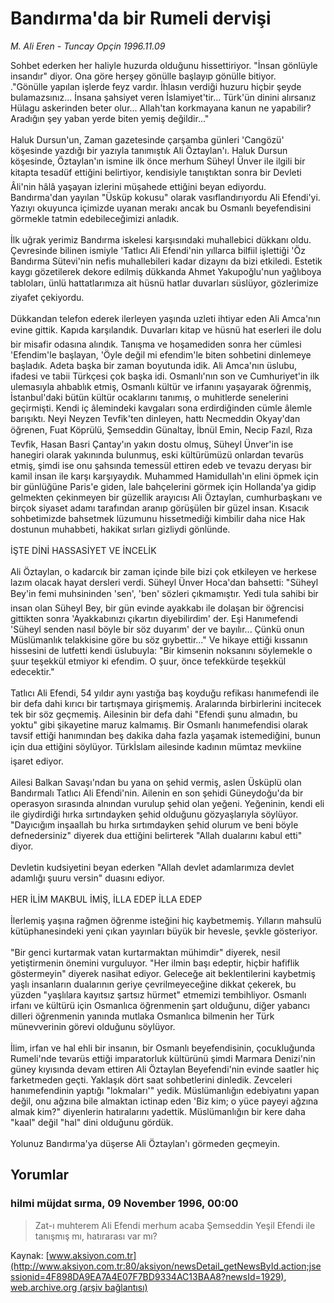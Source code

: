 # Bandırma'da bir Rumeli dervişi

*M. Ali Eren - Tuncay Opçin 1996.11.09*

<div class="news-detail-text-todays">
 <div>
 </div>
 <div>
 </div>
 <div id="newsSpot">
  <font class="detail-spot">
   Sohbet ederken her haliyle huzurda olduğunu hissettiriyor. "İnsan gönlüyle insandır" diyor. Ona göre herşey gönülle başlayıp gönülle bitiyor.
  </font>
 </div>
 <div id="newsText">
  <font class="detail-text">
   ."Gönülle yapılan işlerde  feyz vardır. İhlasın verdiği huzuru hiçbir şeyde bulamazsınız... İnsana şahsiyet veren İslamiyet'tir... Türk'ün dinini alırsanız Hülagu askerinden beter olur... Allah'tan korkmayana kanun ne yapabilir? Aradığın şey yaban yerde biten yemiş değildir..."
   <br/>
   <br/>
   Haluk Dursun'un, Zaman gazetesinde çarşamba günleri 'Cangözü' köşesinde yazdığı bir yazıyla tanımıştık Ali Öztaylan'ı. Haluk Dursun köşesinde, Öztaylan'ın ismine ilk önce merhum Süheyl Ünver ile ilgili bir kitapta tesadüf ettiğini belirtiyor, kendisiyle tanıştıktan sonra bir Devleti Âli'nin hâlâ yaşayan izlerini müşahede ettiğini beyan ediyordu. Bandırma'dan yayılan "Üsküp kokusu" olarak vasıflandırıyordu Ali Efendi'yi. Yazıyı okuyunca içimizde uyanan merakı ancak bu Osmanlı beyefendisini görmekle tatmin edebileceğimizi anladık.
   <br/>
   <br/>
   İlk uğrak yerimiz Bandırma iskelesi karşısındaki muhallebici dükkanı oldu. Çevresinde bilinen ismiyle 'Tatlıcı Ali Efendi'nin yıllarca bilfiil işlettiği 'Öz Bandırma Sütevi'nin nefis muhallebileri kadar dizaynı da bizi etkiledi. Estetik kaygı gözetilerek dekore edilmiş dükkanda Ahmet Yakupoğlu'nun yağlıboya tabloları, ünlü hattatlarımıza ait hüsnü hatlar duvarları süslüyor, gözlerimize ziyafet çekiyordu.
   <br/>
   <br/>
   Dükkandan telefon ederek ilerleyen yaşında uzleti ihtiyar eden Ali Amca'nın evine gittik. Kapıda karşılandık. Duvarları kitap ve hüsnü hat eserleri ile dolu bir misafir odasına alındık. Tanışma ve hoşamediden sonra her cümlesi 'Efendim'le başlayan, 'Öyle değil mi efendim'le biten sohbetini dinlemeye başladık. Adeta başka bir zaman boyutunda idik. Ali Amca'nın üslubu, ifadesi ve tabii Türkçesi çok başka idi. Osmanlı'nın son ve Cumhuriyet'in ilk ulemasıyla ahbablık etmiş, Osmanlı kültür ve irfanını yaşayarak öğrenmiş, İstanbul'daki bütün kültür ocaklarını tanımış, o muhitlerde senelerini geçirmişti. Kendi iç âlemindeki kavgaları sona erdirdiğinden cümle âlemle barışıktı. Neyi Neyzen Tevfik'ten dinleyen, hattı Necmeddin Okyay'dan öğrenen, Fuat Köprülü, Şemseddin Günaltay, İbnül Emin, Necip Fazıl, Rıza Tevfik, Hasan Basri Çantay'ın yakın dostu olmuş, Süheyl Ünver'in ise hanegiri olarak yakınında bulunmuş, eski kültürümüzü onlardan tevarüs etmiş, şimdi ise onu şahsında temessül ettiren edeb ve tevazu deryası bir kamil insan ile karşı karşıyaydık. Muhammed Hamidullah'ın elini öpmek için bir günlüğüne Paris'e giden, lale bahçelerini görmek için Hollanda'ya gidip gelmekten çekinmeyen bir güzellik arayıcısı Ali Öztaylan, cumhurbaşkanı ve birçok siyaset adamı tarafından aranıp görüşülen bir güzel insan. Kısacık sohbetimizde bahsetmek lüzumunu hissetmediği kimbilir daha nice Hak dostunun muhabbeti, hakikat sırları gizliydi gönlünde.
   <br/>
   <br/>
   İŞTE DİNİ HASSASİYET VE İNCELİK
   <br/>
   <br/>
   Ali Öztaylan, o kadarcık bir zaman içinde bile bizi çok etkileyen ve herkese lazım olacak hayat dersleri verdi. Süheyl Ünver Hoca'dan bahsetti: "Süheyl Bey'in femi muhsininden 'sen', 'ben' sözleri çıkmamıştır. Yedi tula sahibi bir insan olan Süheyl Bey, bir gün evinde ayakkabı ile dolaşan bir öğrencisi gittikten sonra 'Ayakkabınızı çıkartın diyebilirdim' der. Eşi Hanımefendi 'Süheyl senden nasıl böyle bir söz duyarım' der ve bayılır... Çünkü onun Müslümanlık telakkisine göre bu söz gıybettir..."  Ve hikaye ettiği kıssanın hissesini de lutfetti kendi üslubuyla: "Bir kimsenin noksanını söylemekle o şuur teşekkül etmiyor ki efendim. O şuur, önce tefekkürde teşekkül edecektir."
   <br/>
   <br/>
   Tatlıcı Ali Efendi, 54 yıldır aynı yastığa baş koyduğu refikası hanımefendi ile bir defa dahi kırıcı bir tartışmaya girişmemiş. Aralarında birbirlerini incitecek tek bir söz geçmemiş. Ailesinin bir defa dahi "Efendi şunu almadın, bu yoktu" gibi şikayetine maruz kalmamış. Bir Osmanlı hanımefendisi olarak tavsif ettiği hanımından beş dakika daha fazla yaşamak istemediğini, bunun için dua ettiğini söylüyor. Türkİslam ailesinde kadının mümtaz mevkiine işaret ediyor.
   <br/>
   <br/>
   Ailesi Balkan Savaşı'ndan bu yana on şehid vermiş, aslen Üsküplü olan Bandırmalı Tatlıcı Ali Efendi'nin. Ailenin en son şehidi Güneydoğu'da bir operasyon sırasında alnından vurulup şehid olan yeğeni. Yeğeninin, kendi eli ile giydirdiği hırka sırtındayken şehid olduğunu gözyaşlarıyla söylüyor. "Dayıcığım inşaallah bu hırka sırtımdayken şehid olurum ve beni böyle defnedersiniz" diyerek dua ettiğini belirterek "Allah dualarını kabul etti" diyor.
   <br/>
   <br/>
   Devletin kudsiyetini beyan ederken "Allah devlet adamlarımıza devlet adamlığı şuuru versin" duasını ediyor.
   <br/>
   <br/>
   HER İLİM MAKBUL İMİŞ, İLLA EDEP İLLA EDEP
   <br/>
   <br/>
   İlerlemiş yaşına rağmen öğrenme isteğini hiç kaybetmemiş. Yılların mahsulü kütüphanesindeki yeni çıkan yayınları büyük bir hevesle, şevkle gösteriyor.
   <br/>
   <br/>
   "Bir genci kurtarmak vatan kurtarmaktan mühimdir" diyerek, nesil yetiştirmenin önemini vurguluyor. "Her ilmin başı edeptir, hiçbir hafiflik göstermeyin" diyerek nasihat ediyor. Geleceğe ait beklentilerini kaybetmiş yaşlı insanların dualarının geriye çevrilmeyeceğine dikkat çekerek, bu yüzden "yaşlılara kayıtsız şartsız hürmet" etmemizi tembihliyor. Osmanlı irfanı ve kültürü için Osmanlıca öğrenmenin şart olduğunu, diğer yabancı dilleri öğrenmenin yanında mutlaka Osmanlıca bilmenin her Türk münevverinin görevi olduğunu söylüyor.
   <br/>
   <br/>
   İlim, irfan ve hal ehli bir insanın, bir Osmanlı beyefendisinin, çocukluğunda Rumeli'nde tevarüs ettiği imparatorluk kültürünü şimdi Marmara Denizi'nin güney kıyısında devam ettiren Ali Öztaylan Beyefendi'nin evinde saatler hiç farketmeden geçti. Yaklaşık dört saat sohbetlerini dinledik. Zevceleri hanımefendinin yaptığı "lokmaları'" yedik. Müslümanlığın edebiyatını yapan değil, onu ağzına bile almaktan ictinap eden 'Biz kim; o yüce payeyi ağzına almak kim?" diyenlerin hatıralarını yadettik. Müslümanlığın bir kere daha "kaal" değil "hal" dini olduğunu gördük.
   <br/>
   <br/>
   Yolunuz Bandırma'ya düşerse Ali Öztaylan'ı görmeden geçmeyin.
   <br/>
  </font>
 </div>
 <div>
 </div>
 <div>
 </div>
</div>


## Yorumlar

### hilmi müjdat sırma, 09 November 1996, 00:00
> Zat-ı muhterem Ali Efendi merhum acaba Şemseddin Yeşil Efendi ile tanışmış  mı, hatırarası var mı?

Kaynak: [www.aksiyon.com.tr](http://www.aksiyon.com.tr:80/aksiyon/newsDetail_getNewsById.action;jsessionid=4F898DA9EA7A4E07F7BD9334AC13BAA8?newsId=1929), [web.archive.org (arşiv bağlantısı)](http://web.archive.org/web/20141102103301/http://www.aksiyon.com.tr:80/aksiyon/newsDetail_getNewsById.action;jsessionid=4F898DA9EA7A4E07F7BD9334AC13BAA8?newsId=1929)
